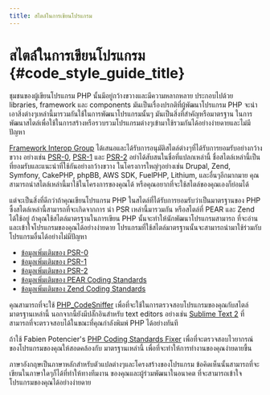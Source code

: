 ```yaml
---
title: สไตล์ในการเขียนโปรแกรม
---
```


# สไตล์ในการเขียนโปรแกรม  {#code_style_guide_title}

ชุมชนของผู้เขียนโปรแกรม PHP นั้นมีอยู่กว้างขวางและมีความหลากหลาย ประกอบไปด้วย libraries, framework และ components
มันเป็นเรื่องปรกติที่ผู้พัฒนาโปรแกรม PHP จะนำเอาสิ่งต่างๆเหล่านี้มารวมกันใช้ในการพัฒนาโปรแกรมนั้นๆ มันเป็นสิ่งที่สำคัญหรือมาตรฐาน
ในการพัฒนาสไตล์เพื่อใช้ในการสร้างหรือรวบรวมโปรแกรมต่างๆเข้ามาใช้รวมกันได้อย่างง่ายดายและไม่มีปัญหา

[Framework Interop Group][fig] ได้เสนอและได้รับการอนุมัติสไตล์ต่างๆที่ได้รับการยอมรับอย่างกว้างขวาง อย่างเช่น [PSR-0][psr0],
[PSR-1][psr1] และ [PSR-2][psr2] อย่าได้สับสนในชื่อที่แปลกเหล่านี้ ชื่อสไตล์เหล่านี้เป็นที่ยอมรับและแนะนำที่ใช้กันอย่างกว้างขวาง
ในโครงการใหญ่ๆอย่างเช่น Drupal, Zend, Symfony, CakePHP, phpBB, AWS SDK, FuelPHP, Lithium, และอื่นๆอีกมากมาย
คุณสามารถนำสไตล์เหล่านี้มาใช้ในโครงการของคุณได้ หรือคุณอยากที่จะใช้สไตล์ของคุณเองก็ย่อมได้

แต่จะเป็นสิ่งที่ดีกว่าถ้าคุณเขียนโปรแกรม PHP ในสไตล์ที่ได้รับการยอมรับว่าเป็นมาตรฐานของ PHP ซึ้งสไตล์เหล่านี้สามารถที่จะเกิดจากการ
นำ PSR เหล่านี้มารวมกัน หรือสไตล์ที่ PEAR และ Zend ได้ใช้อยู่ ถ้าคุณใช้สไตล์มาตรฐานในการเขียน PHP นั้นจะทำให้นักพัฒนาโปรแกรมสามารถ
ที่จะอ่านและเข้าใจโปรแกรมของคุณได้อย่างง่ายดาย โปรแกรมที่ใช้สไตล์มาตรฐานนั้นจะสามารถนำมาใช้ร่วมกับโปรแกรมอื่นได้อย่างไม่มีปัญหา

* [ข้อมูลเพิ่มเติมของ PSR-0][psr0]
* [ข้อมูลเพิ่มเติมของ PSR-1][psr1]
* [ข้อมูลเพิ่มเติมของ PSR-2][psr2]
* [ข้อมูลเพิ่มเติมของ PEAR Coding Standards][pear-cs]
* [ข้อมูลเพิ่มเติมของ Zend Coding Standards][zend-cs]

คุณสามารถที่จะใช้ [PHP_CodeSniffer][phpcs] เพื่อที่จะใช้ในการตรวจสอบโปรแกรมของคุณกับสไตล์มาตรฐานเหล่านี้ นอกจากนี้ยังมีปลั๊กอินสำหรับ
text editors อย่างเช่น [Sublime Text 2][st-cs] ที่สามารถที่จะตรวจสอบได้ในขณะที่คุณกำลังพิมพ์ PHP ได้อย่างทันที

ถ้าใช้ Fabien Potencier's [PHP Coding Standards Fixer][phpcsfixer] เพื่อที่จะตรวจสอบไวยากรณ์ของโปรแกรมของคุณให้สอดคล้องกับ
มาตรฐานเหล่านี้ เพื่อที่จะทำให้การทำงานของคุณง่ายดายขี้น

ภาษาอังกฤษเป็นภาษาหลักสำหรับตัวแปลต่างๆและโครงสร้างของโปรแกรม ข้อคิดเห็นนั้นสามารถที่จะเขียนในภาษาใดๆก็ได้ที่ทำให้ทางทีมงาน
ของคุณและผู้ร่วมพัฒนาในอนาคต ที่จะสามารถเข้าใจโปรแกรมของคุณได้อย่างง่ายดาย

[fig]: http://www.php-fig.org/
[psr0]: https://github.com/php-fig/fig-standards/blob/master/accepted/PSR-0.md
[psr1]: https://github.com/php-fig/fig-standards/blob/master/accepted/PSR-1-basic-coding-standard.md
[psr2]: https://github.com/php-fig/fig-standards/blob/master/accepted/PSR-2-coding-style-guide.md
[psr3]: https://github.com/php-fig/fig-standards/blob/master/accepted/PSR-3-logger-interface.md
[pear-cs]: http://pear.php.net/manual/en/standards.php
[zend-cs]: http://framework.zend.com/wiki/display/ZFDEV2/Coding+Standards
[phpcs]: http://pear.php.net/package/PHP_CodeSniffer/
[st-cs]: https://github.com/benmatselby/sublime-phpcs
[phpcsfixer]: http://cs.sensiolabs.org/

